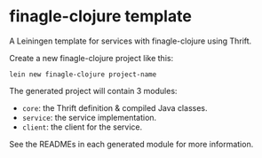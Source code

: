 # finagle-clojure template

A Leiningen template for services with finagle-clojure using Thrift.

Create a new finagle-clojure project like this:

    lein new finagle-clojure project-name


The generated project will contain 3 modules:

* `core`: the Thrift definition & compiled Java classes.
* `service`: the service implementation.
* `client`: the client for the service.

See the READMEs in each generated module for more information.
